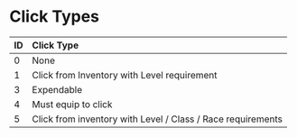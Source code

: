 # Click Types

| **ID** | **Click Type** |
| :--- | :--- |
| 0 | None |
| 1 | Click from Inventory with Level requirement |
| 3 | Expendable |
| 4 | Must equip to click |
| 5 | Click from inventory with Level / Class / Race requirements |

